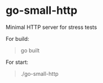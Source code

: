 # go-small-http

Minimal HTTP server for stress tests

For build:
> go built

For start:

> ./go-small-http

